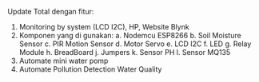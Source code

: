 Update Total dengan fitur:

1. Monitoring by system (LCD I2C), HP, Website Blynk
2. Komponen yang di gunakan: 
  a. Nodemcu ESP8266 
  b. Soil Moisture Sensor 
  c. PIR Motion Sensor 
  d. Motor Servo 
  e. LCD I2C 
  f. LED 
  g. Relay Module 
  h. BreadBoard 
  j. Jumpers
  k. Sensor PH
  l. Sensor MQ135
3. Automate mini water pomp
4. Automate Pollution Detection Water Quality
